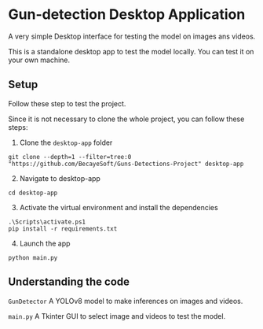 # Gun-detection Desktop Application
A very simple Desktop interface for testing the model on images ans videos.

This is a standalone desktop app to test the model locally.
You can test it on your own machine.

## Setup
Follow these step to test the project.

Since it is not necessary to clone the whole project, you can follow these steps:

1. Clone the `desktop-app` folder
```
git clone --depth=1 --filter=tree:0 "https://github.com/BecayeSoft/Guns-Detections-Project" desktop-app
```

2. Navigate to desktop-app
```
cd desktop-app
```

3. Activate the virtual environment and install the dependencies
```
.\Scripts\activate.ps1
pip install -r requirements.txt
```

4. Launch the app
```
python main.py
```

## Understanding the code

`GunDetector`
A YOLOv8 model to make inferences on images and videos.

`main.py`
A Tkinter GUI to select image and videos to test the model.
